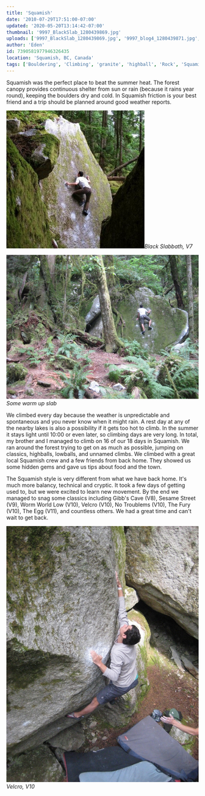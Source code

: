 ```yaml
---
title: 'Squamish'
date: '2010-07-29T17:51:00-07:00'
updated: '2020-05-20T13:14:42-07:00'
thumbnail: '9997_BlackSlab_1280439869.jpg'
uploads: ['9997_BlackSlab_1280439869.jpg', '9997_blog4_1280439871.jpg', '9997_blog2_1280439870.jpg']
author: 'Eden'
id: 7390581977946326435
location: 'Squamish, BC, Canada'
tags: ['Bouldering', 'Climbing', 'granite', 'highball', 'Rock', 'Squamish']
---
```


Squamish was the perfect place to beat the summer heat. The forest canopy provides continuous shelter from sun or rain (because it rains year round), keeping the boulders dry and cold. In Squamish friction is your best friend and a trip should be planned around good weather reports.

![Black Slabbath, V7](uploads/9997_BlackSlab_1280439869.jpg)*Black Slabbath, V7*

![Some warm up slab](uploads/9997_blog4_1280439871.jpg)*Some warm up slab*

We climbed every day because the weather is unpredictable and spontaneous and you never know when it might rain. A rest day at any of the nearby lakes is also a possibility if it gets too hot to climb. In the summer it stays light until 10:00 or even later, so climbing days are very long. In total, my brother and I managed to climb on 16 of our 18 days in Squamish. We ran around the forest trying to get on as much as possible, jumping on classics, highballs, lowballs, and unnamed climbs. We climbed with a great local Squamish crew and a few friends from back home. They showed us some hidden gems and gave us tips about food and the town.

The Squamish style is very different from what we have back home. It's much more balancy, technical and cryptic. It took a few days of getting used to, but we were excited to learn new movement. By the end we managed to snag some classics including Gibb's Cave (V8), Sesame Street (V9), Worm World Low (V10), Velcro (V10), No Troublems (V10), The Fury (V10), The Egg (V11), and countless others. We had a great time and can't wait to get back.

![Velcro, V10](uploads/9997_blog2_1280439870.jpg)*Velcro, V10*
